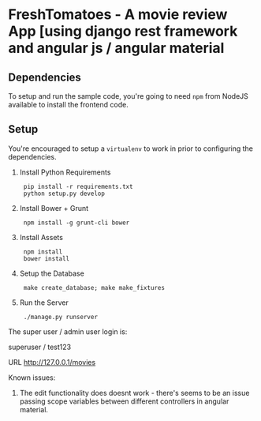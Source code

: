 # FreshTomatoes - A movie review App [using django rest framework and angular js / angular material

## Dependencies

To setup and run the sample code, you're going to need `npm` from NodeJS available to install the frontend code.

## Setup

You're encouraged to setup a `virtualenv` to work in prior to configuring the dependencies.

1. Install Python Requirements

        pip install -r requirements.txt
        python setup.py develop

2. Install Bower + Grunt

		npm install -g grunt-cli bower

3. Install Assets

        npm install
        bower install

5. Setup the Database

        make create_database; make make_fixtures

6. Run the Server

        ./manage.py runserver



The super user / admin user login is:

superuser / test123

URL
http://127.0.0.1/movies

Known issues:

1. The edit functionality does doesnt work - there's seems to be an issue passing scope variables between different controllers in angular material. 
